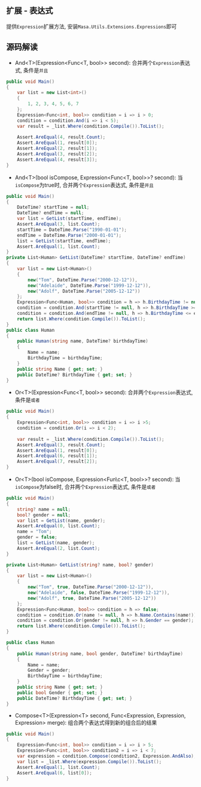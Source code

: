 ## 扩展 - 表达式

提供`Expression`扩展方法, 安装`Masa.Utils.Extensions.Expressions`即可

## 源码解读

* And\<T\>(Expression\<Func\<T, bool\>\> second): 合并两个`Expression`表达式, 条件是`并且`

```csharp
public void Main()
{
    var list = new List<int>()
    {
        1, 2, 3, 4, 5, 6, 7
    };
    Expression<Func<int, bool>> condition = i => i > 0;
    condition = condition.And(i => i < 5);
    var result = _list.Where(condition.Compile()).ToList();
    
    Assert.AreEqual(4, result.Count);
    Assert.AreEqual(1, result[0]);
    Assert.AreEqual(2, result[1]);
    Assert.AreEqual(3, result[2]);
    Assert.AreEqual(4, result[3]);
}
```

* And\<T\>(bool isCompose, Expression\<Func\<T, bool\>\>? second): 当`isCompose`为true时, 合并两个`Expression`表达式, 条件是`并且`

```csharp
public void Main()
{
    DateTime? startTime = null;
    DateTime? endTime = null;
    var list = GetList(startTime, endTime);
    Assert.AreEqual(3, list.Count);
    startTime = DateTime.Parse("1990-01-01");
    endTime = DateTime.Parse("2000-01-01");
    list = GetList(startTime, endTime);
    Assert.AreEqual(1, list.Count);
}
private List<Human> GetList(DateTime? startTime, DateTime? endTime)
{
    var list = new List<Human>()
    {
        new("Tom", DateTime.Parse("2000-12-12")),
        new("Adelaide", DateTime.Parse("1999-12-12")),
        new("Adolf", DateTime.Parse("2005-12-12"))
    };
    Expression<Func<Human, bool>> condition = h => h.BirthdayTime != null;
    condition = condition.And(startTime != null, h => h.BirthdayTime >= startTime);
    condition = condition.And(endTime != null, h => h.BirthdayTime <= endTime);
    return list.Where(condition.Compile()).ToList();
}
public class Human
{
    public Human(string name, DateTime? birthdayTime)
    {
        Name = name;
        BirthdayTime = birthdayTime;
    }
    public string Name { get; set; }
    public DateTime? BirthdayTime { get; set; }
}
```

* Or\<T\>(Expression\<Func\<T, bool\>\> second): 合并两个`Expression`表达式, 条件是`或者`

```csharp
public void Main()
{
    Expression<Func<int, bool>> condition = i => i >5;
    condition = condition.Or(i => i < 2);
    
    var result = _list.Where(condition.Compile()).ToList();
    Assert.AreEqual(3, result.Count);
    Assert.AreEqual(1, result[0]);
    Assert.AreEqual(6, result[1]);
    Assert.AreEqual(7, result[2]);
}
```

* Or\<T\>(bool isCompose, Expression\<Fun\c<T, bool\>\>? second): 当`isCompose`为false时, 合并两个`Expression`表达式, 条件是`或者`

```csharp
public void Main()
{
    string? name = null;
    bool? gender = null;
    var list = GetList(name, gender);
    Assert.AreEqual(0, list.Count);
    name = "Tom";
    gender = false;
    list = GetList(name, gender);
    Assert.AreEqual(2, list.Count);
}

private List<Human> GetList(string? name, bool? gender)
{
    var list = new List<Human>()
    {
        new("Tom", true, DateTime.Parse("2000-12-12")),
        new("Adelaide", false, DateTime.Parse("1999-12-12")),
        new("Adolf", true, DateTime.Parse("2005-12-12"))
    };
    Expression<Func<Human, bool>> condition = h => false;
    condition = condition.Or(name != null, h => h.Name.Contains(name!));
    condition = condition.Or(gender != null, h => h.Gender == gender);
    return list.Where(condition.Compile()).ToList();
}

public class Human
{
    public Human(string name, bool gender, DateTime? birthdayTime)
    {
        Name = name;
        Gender = gender;
        BirthdayTime = birthdayTime;
    }
    public string Name { get; set; }
    public bool Gender { get; set; }
    public DateTime? BirthdayTime { get; set; }
}
```

* Compose\<T\>(Expression\<T\> second, Func\<Expression, Expression, Expression\> merge): 组合两个表达式得到新的组合后的结果

```csharp
public void Main()
{
    Expression<Func<int, bool>> condition = i => i > 5;
    Expression<Func<int, bool>> condition2 = i => i < 7;
    var expression = condition.Compose(condition2, Expression.AndAlso);
    var list = _list.Where(expression.Compile()).ToList();
    Assert.AreEqual(1, list.Count);
    Assert.AreEqual(6, list[0]);
}
```